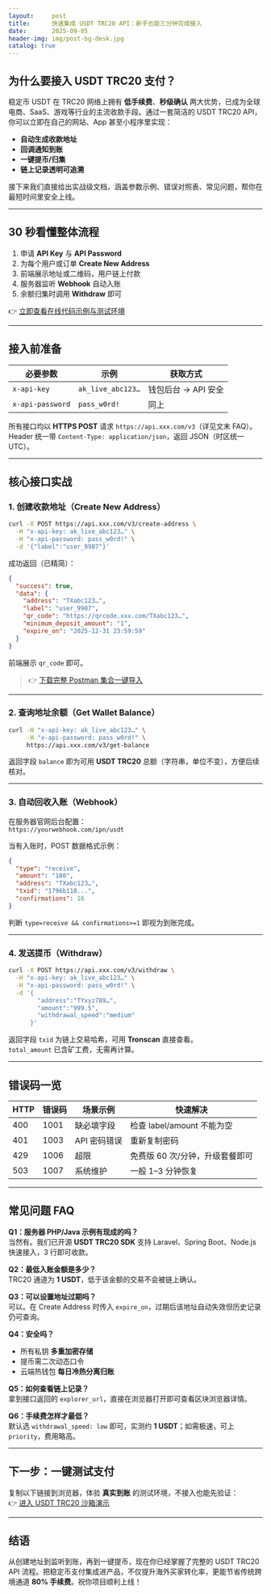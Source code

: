 ```yaml
---
layout:     post
title:      快速集成 USDT TRC20 API：新手也能三分钟完成接入
date:       2025-09-05
header-img: img/post-bg-desk.jpg
catalog: true
---
```


## 为什么要接入 USDT TRC20 支付？
稳定币 USDT 在 TRC20 网络上拥有 **低手续费**、**秒级确认** 两大优势，已成为全球电商、SaaS、游戏等行业的主流收款手段。通过一套简洁的 USDT TRC20 API，你可以立即在自己的网站、App 甚至小程序里实现：

- **自动生成收款地址**  
- **回调通知到账**  
- **一键提币/归集**  
- **链上记录透明可追溯**  

接下来我们直接给出实战级文档，涵盖参数示例、错误对照表、常见问题，帮你在最短时间里安全上线。

---

## 30 秒看懂整体流程

1. 申请 **API Key** 与 **API Password**  
2. 为每个用户或订单 **Create New Address**  
3. 前端展示地址或二维码，用户链上付款  
4. 服务器监听 **Webhook** 自动入账  
5. 余额归集时调用 **Withdraw** 即可  

👉 [立即查看在线代码示例与测试环境](https://okxdog.com/)

---

## 接入前准备

| 必要参数 | 示例 | 获取方式 |
| --- | --- | --- |
| `x-api-key` | `ak_live_abc123…` | 钱包后台 → API 安全 |
| `x-api-password` | `pass_w0rd!` | 同上 |

所有接口均以 **HTTPS POST** 请求 `https://api.xxx.com/v3`（详见文末 FAQ）。  
Header 统一带 `Content-Type: application/json`，返回 JSON（时区统一 UTC）。

---

## 核心接口实战

### 1. 创建收款地址（Create New Address）

```bash
curl -X POST https://api.xxx.com/v3/create-address \
  -H "x-api-key: ak_live_abc123…" \
  -H "x-api-password: pass_w0rd!" \
  -d '{"label":"user_9987"}'
```

成功返回（已精简）：
```json
{
  "success": true,
  "data": {
    "address": "TXabc123…",
    "label": "user_9987",
    "qr_code": "https://qrcode.xxx.com/TXabc123…",
    "minimum_deposit_amount": "1",
    "expire_on": "2025-12-31 23:59:59"
  }
}
```

前端展示 `qr_code` 即可。

> 👉 [下载完整 Postman 集合一键导入](https://okxdog.com/)

---

### 2. 查询地址余额（Get Wallet Balance）

```bash
curl -H "x-api-key: ak_live_abc123…" \
     -H "x-api-password: pass_w0rd!" \
     https://api.xxx.com/v3/get-balance
```

返回字段 `balance` 即为可用 **USDT TRC20** 总额（字符串，单位不变），方便后续核对。

---

### 3. 自动回收入账（Webhook）

在服务器官网后台配置：  
`https://yourwebhook.com/ipn/usdt`

当有入账时，POST 数据格式示例：
```json
{
  "type": "receive",
  "amount": "100",
  "address": "TXabc123…",
  "txid": "1796b118...",
  "confirmations": 16
}
```
判断 `type=receive && confirmations>=1` 即视为到账完成。

---

### 4. 发送提币（Withdraw）

```bash
curl -X POST https://api.xxx.com/v3/withdraw \
  -H "x-api-key: ak_live_abc123…" \
  -H "x-api-password: pass_w0rd!" \
  -d '{
        "address":"TYxyz789…",
        "amount":"999.5",
        "withdrawal_speed":"medium"
      }'
```

返回字段 `txid` 为链上交易哈希，可用 **Tronscan** 直接查看。  
`total_amount` 已含矿工费，无需再计算。

---

## 错误码一览

| HTTP | 错误码 | 场景示例 | 快速解决 |
|---|---|---|---|
| 400 | 1001 | 缺必填字段 | 检查 label/amount 不能为空 |
| 401 | 1003 | API 密码错误 | 重新复制密码 |
| 429 | 1006 | 超限 | 免费版 60 次/分钟，升级套餐即可 |
| 503 | 1007 | 系统维护 | 一般 1–3 分钟恢复 |

---

## 常见问题 FAQ

**Q1：服务器 PHP/Java 示例有现成的吗？**  
当然有。我们已开源 **USDT TRC20 SDK** 支持 Laravel、Spring Boot、Node.js 快速接入，3 行即可收款。

**Q2：最低入账金额是多少？**  
TRC20 通道为 **1 USDT**，低于该金额的交易不会被链上确认。

**Q3：可以设置地址过期吗？**  
可以。在 Create Address 时传入 `expire_on`，过期后该地址自动失效但历史记录仍可查询。

**Q4：安全吗？**  
- 所有私钥 **多重加密存储**  
- 提币需二次动态口令  
- 云端热钱包 **每日冷热分离归账**  

**Q5：如何查看链上记录？**  
拿到接口返回的 `explorer_url`，直接在浏览器打开即可查看区块浏览器详情。

**Q6：手续费怎样才最低？**  
默认选 `withdrawal_speed: low` 即可，实测约 **1 USDT**；如需极速，可上 `priority`，费用略高。

---

## 下一步：一键测试支付

复制以下链接到浏览器，体验 **真实到账** 的测试环境，不接入也能先验证：  
👉 [进入 USDT TRC20 沙箱演示](https://okxdog.com/)

---

## 结语
从创建地址到监听到账，再到一键提币，现在你已经掌握了完整的 USDT TRC20 API 流程。把稳定币支付集成进产品，不仅提升海外买家转化率，更能节省传统跨境通道 **80% 手续费**。祝你项目顺利上线！